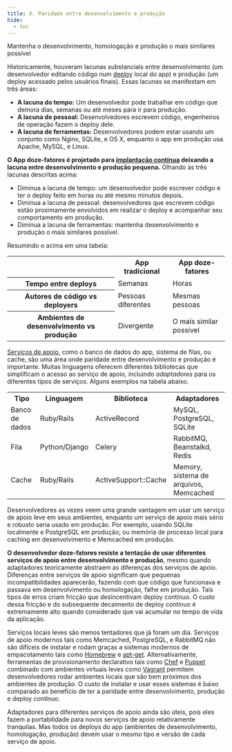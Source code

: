```yaml
---
title: X. Paridade entre desenvolvimento e produção
hide:
  - toc
---
```

Mantenha o desenvolvimento, homologação e produção o mais similares possível

Historicamente, houveram lacunas substanciais entre desenvolvimento (um desenvolvedor editando código num [deploy](./codebase.md) local do app) e produção (um deploy acessado pelos usuários finais). Essas lacunas se manifestam em três áreas:

* **A lacuna do tempo:** Um desenvolvedor pode trabalhar em código que demora dias, semanas ou até meses para ir para produção.
* **A lacuna de pessoal:** Desenvolvedores escrevem código, engenheiros de operação fazem o deploy dele.
* **A lacuna de ferramentas:** Desenvolvedores podem estar usando um conjunto como Nginx, SQLite, e OS X, enquanto o app em produção usa Apache, MySQL, e Linux.

**O App doze-fatores é projetado para [implantação contínua](http://avc.com/2011/02/continuous-deployment/) deixando a lacuna entre desenvolvimento e produção pequena.** Olhando às três lacunas descritas acima:

* Diminua a lacuna de tempo: um desenvolvedor pode escrever código e ter o deploy feito em horas ou até mesmo minutos depois.
* Diminua a lacuna de pessoal: desenvolvedores que escrevem código estão proximamente envolvidos em realizar o deploy e acompanhar seu comportamento em produção.
* Diminua a lacuna de ferramentas: mantenha desenvolvimento e produção o mais similares possível.

Resumindo o acima em uma tabela:

<table>
  <tr>
    <th></th>
    <th>App tradicional</th>
    <th>App doze-fatores</th>
  </tr>
  <tr>
    <th>Tempo entre deploys</th>
    <td>Semanas</td>
    <td>Horas</td>
  </tr>
  <tr>
    <th>Autores de código vs deployers</th>
    <td>Pessoas diferentes</td>
    <td>Mesmas pessoas</td>
  </tr>
  <tr>
    <th>Ambientes de desenvolvimento vs produção</th>
    <td>Divergente</td>
    <td>O mais similar possível</td>
  </tr>
</table>

[Serviços de apoio](./backing-services.md), como o banco de dados do app, sistema de filas, ou cache, são uma área onde paridade entre desenvolvimento e produção é importante. Muitas linguagens oferecem diferentes bibliotecas que simplificam o acesso ao serviço de apoio, incluindo *adaptadores* para os diferentes tipos de serviços. Alguns exemplos na tabela abaixo.

<table>
  <tr>
    <th>Tipo</th>
    <th>Linguagem</th>
    <th>Biblioteca</th>
    <th>Adaptadores</th>
  </tr>
  <tr>
    <td>Banco de dados</td>
    <td>Ruby/Rails</td>
    <td>ActiveRecord</td>
    <td>MySQL, PostgreSQL, SQLite</td>
  </tr>
  <tr>
    <td>Fila</td>
    <td>Python/Django</td>
    <td>Celery</td>
    <td>RabbitMQ, Beanstalkd, Redis</td>
  </tr>
  <tr>
    <td>Cache</td>
    <td>Ruby/Rails</td>
    <td>ActiveSupport::Cache</td>
    <td>Memory, sistema de arquivos, Memcached</td>
  </tr>
</table>

Desenvolvedores as vezes veem uma grande vantagem em usar um serviço de apoio leve em seus ambientes, enquanto um serviço de apoio mais sério e robusto seria usado em produção. Por exemplo, usando SQLite localmente e PostgreSQL em produção; ou memória de processo local para caching em desenvolvimento e Memcached em produção.

**O desenvolvedor doze-fatores resiste a tentação de usar diferentes serviços de apoio entre desenvolvimento e produção**, mesmo quando adaptadores teoricamente abstraem as diferenças dos serviços de apoio. Diferenças entre serviços de apoio significam que pequenas incompatibilidades aparecerão, fazendo com que código que funcionava e passava em desenvolvimento ou homologação, falhe em produção. Tais tipos de erros criam fricção que desincentivam deploy contínuo. O custo dessa fricção e do subsequente decaimento de deploy contínuo é extremamente alto quando considerado que vai acumular no tempo de vida da aplicação.

Serviços locais leves são menos tentadores que já foram um dia. Serviços de apoio modernos tais como Memcached, PostgreSQL, e RabbitMQ não são difíceis de instalar e rodam graças a sistemas modernos de empacotamento tais como [Homebrew](http://mxcl.github.com/homebrew/) e [apt-get](https://help.ubuntu.com/community/AptGet/Howto). Alternativamente, ferramentas de provisionamento declarativo tais como [Chef](http://www.opscode.com/chef/) e [Puppet](http://docs.puppetlabs.com/) combinado com ambientes virtuais leves como [Vagrant](http://vagrantup.com/) permitem desenvolvedores rodar ambientes locais que são bem próximos dos ambientes de produção. O custo de instalar e usar esses sistemas é baixo comparado ao benefício de ter a paridade entre desenvolvimento, produção e deploy contínuo.

Adaptadores para diferentes serviços de apoio ainda são úteis, pois eles fazem a portabilidade para novos serviços de apoio relativamente tranquilas. Mas todos os deploys do app (ambientes de desenvolvimento, homologação, produção) devem usar o mesmo tipo e versão de cada serviço de apoio.
